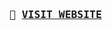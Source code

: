 <samp align-itme="center">
  <h3>🔰 <a href="https://sina-yeganeh.github.io/">VISIT WEBSITE</a></h3>
</samp>


